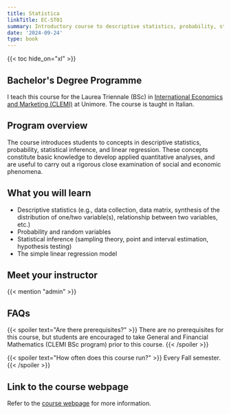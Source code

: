 ```yaml
---
title: Statistica
linkTitle: EC-ST01
summary: Introductory course to descriptive statistics, probability, statistical inference, and linear regression.
date: '2024-09-24'
type: book
---
```


{{< toc hide_on="xl" >}}

## Bachelor's Degree Programme

I teach this course for the Laurea Triennale (BSc) in [International Economics and Marketing (CLEMI)](https://www.economia.unimore.it/en/education/bachelors-degree-programmes/international-economics-and-marketing) at Unimore. The course is taught in Italian.

## Program overview

The course introduces students to concepts in descriptive statistics, probability, statistical inference, and linear regression. These concepts constitute basic knowledge to develop applied quantitative analyses, and are useful to carry out a rigorous close examination of social and economic phenomena.


## What you will learn

- Descriptive statistics (e.g., data collection, data matrix, synthesis of the distribution of one/two variable(s), relationship between two variables, etc.)
- Probability and random variables
- Statistical inference (sampling theory, point and interval estimation, hypothesis testing)
- The simple linear regression model


## Meet your instructor

{{< mention "admin" >}}

## FAQs

{{< spoiler text="Are there prerequisites?" >}}
There are no prerequisites for this course, but students are encouraged to take General and Financial Mathematics (CLEMI BSc program) prior to this course.
{{< /spoiler >}}

{{< spoiler text="How often does this course run?" >}}
Every Fall semester.
{{< /spoiler >}}

## Link to the course webpage

Refer to the [course webpage](https://personale.unimore.it/rubrica/contenutiad/simontag/2024/77332/N0/N0/9999) for more information.


